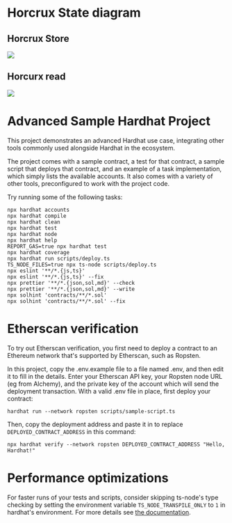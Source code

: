 # Horcrux State diagram

## Horcrux Store 
[![](https://mermaid.ink/img/pako:eNqdV1lv4zYQ_iuCFgtkC8fVffhhgToHFmiQFHXQFqj7QEkjmzUleSkqiRvkv5c6bJOUJbulAFuc-ebkcEi963GRgD7TS4YY3GK0oii7frGWucbHnz_8pV1ff9WqEmiOMvhxi8rytaCJJvPXBY1p9dYSu0nD-OPp15bY11Cz549j3F-efp9ppmEYWal91bbFK_8161krNH9sUItvP7VzDpcJ_KUh3N3cLjpSE2VL0N5bkhjH9mfYnaBS_MLFDryP9q8GN_xvbcDTmAKHXU2n0y8d4iAoJ4O_NIQIleA5XS67yaBCMYATAO1dU4YQSIwISRBDbTwlKygI3O0Gdi2HwvcKUxBE95SW-zfETJs1CtAKtKwqmRaBBtmW7QaEFGPNtGHU2W3pUlb1iZ4BzRBOeFE2S7TU2RoyWOoz_ppAiirClvpEYP2GKEYRgbLGdMu61CMUb1a0qPKkFX1dYwadYM3nq5MhurspSEFbxKe7m7ub-3sBU0Jc5ImCSvlIRE0MKMMyaF2Sq8CY1PX6eaKF3tTyHdcIA8MOP3_pOzHnNQ9UkbccrsCr5YNB-YODJzV4BwX21LVCxzR9z_ElBXvfT8oH5x3oAniGNybmyLRN2zBOOaoi-f42LPOERwqQrqKrcOoa3TB5VgdnooME5yDas5sh2ZMdkrm8EvP5ZjVeIEdArzaiJq9mxw5t37id99hWx0Z8SNYRpcXrGlAyGkFa5OweZZjsWsRyyaOiEFXxGpjG-yWfT7QXoAnK0USrdwtRxBf4n26Hmd72TUwfioDMla30CYL6EWA5P0VG0tSwm1CHEhET3kyAjmRyjxDV9BLW9YcHnG_GFx0zAsOrDskKHi6LHMW8pYlONVvXDaee5ZleYFmOPdH41Pc91_Zs0wrq_eRPQ8MMPcMPHFvaT6264Uw2fGVrRIR7qWIe5LpfUX58CXWLVzkiwwlo-c-jW6MtjeKNezvaRA-4k03uf2eqUXsmE6QotmcgecGg51m_sBqYHCgvUBclCub80tR3AlzkfZue551GKmad-pF60PcK8hgeqyySNKonHm9WfX28r6Ir07Dqs4r_WK470YypE0pFSdjilOwZA9YxUY50GDBUbvrxu7aTRrEKk4MPUGgkiYKpc_6AV2s24toedwHkFtHNyBLuYU8VK3ECFyBvCI439QVFPvds07PVBYfny1IjgOUERWnsp6mAXFEsnh6kzpPSDJIiP6FqFKl6qOBiilk_ijQN-FBhcjWCtLhFgnZKI5MRTRMYWQLgByhVUuS6Fh8qSO11PVRM-MdJjRq64qSYkOfdFoyhRrgHmENH3B5gHfujbTjnb5F7OfsoZ1pHucHL317OEeR873J77lHu-j-Y84Qb5uXGfMHJIBi0Vovxb4kP_iFRbflHD9wlmB-H-ixFpISJjipWLHZ5rM8YrWAP6r58O9THvwCIXXo)](https://mermaid-js.github.io/mermaid-live-editor/edit#pako:eNqdV1lv4zYQ_iuCFgtkC8fVffhhgToHFmiQFHXQFqj7QEkjmzUleSkqiRvkv5c6bJOUJbulAFuc-ebkcEi963GRgD7TS4YY3GK0oii7frGWucbHnz_8pV1ff9WqEmiOMvhxi8rytaCJJvPXBY1p9dYSu0nD-OPp15bY11Cz549j3F-efp9ppmEYWal91bbFK_8161krNH9sUItvP7VzDpcJ_KUh3N3cLjpSE2VL0N5bkhjH9mfYnaBS_MLFDryP9q8GN_xvbcDTmAKHXU2n0y8d4iAoJ4O_NIQIleA5XS67yaBCMYATAO1dU4YQSIwISRBDbTwlKygI3O0Gdi2HwvcKUxBE95SW-zfETJs1CtAKtKwqmRaBBtmW7QaEFGPNtGHU2W3pUlb1iZ4BzRBOeFE2S7TU2RoyWOoz_ppAiirClvpEYP2GKEYRgbLGdMu61CMUb1a0qPKkFX1dYwadYM3nq5MhurspSEFbxKe7m7ub-3sBU0Jc5ImCSvlIRE0MKMMyaF2Sq8CY1PX6eaKF3tTyHdcIA8MOP3_pOzHnNQ9UkbccrsCr5YNB-YODJzV4BwX21LVCxzR9z_ElBXvfT8oH5x3oAniGNybmyLRN2zBOOaoi-f42LPOERwqQrqKrcOoa3TB5VgdnooME5yDas5sh2ZMdkrm8EvP5ZjVeIEdArzaiJq9mxw5t37id99hWx0Z8SNYRpcXrGlAyGkFa5OweZZjsWsRyyaOiEFXxGpjG-yWfT7QXoAnK0USrdwtRxBf4n26Hmd72TUwfioDMla30CYL6EWA5P0VG0tSwm1CHEhET3kyAjmRyjxDV9BLW9YcHnG_GFx0zAsOrDskKHi6LHMW8pYlONVvXDaee5ZleYFmOPdH41Pc91_Zs0wrq_eRPQ8MMPcMPHFvaT6264Uw2fGVrRIR7qWIe5LpfUX58CXWLVzkiwwlo-c-jW6MtjeKNezvaRA-4k03uf2eqUXsmE6QotmcgecGg51m_sBqYHCgvUBclCub80tR3AlzkfZue551GKmad-pF60PcK8hgeqyySNKonHm9WfX28r6Ir07Dqs4r_WK470YypE0pFSdjilOwZA9YxUY50GDBUbvrxu7aTRrEKk4MPUGgkiYKpc_6AV2s24toedwHkFtHNyBLuYU8VK3ECFyBvCI439QVFPvds07PVBYfny1IjgOUERWnsp6mAXFEsnh6kzpPSDJIiP6FqFKl6qOBiilk_ijQN-FBhcjWCtLhFgnZKI5MRTRMYWQLgByhVUuS6Fh8qSO11PVRM-MdJjRq64qSYkOfdFoyhRrgHmENH3B5gHfujbTjnb5F7OfsoZ1pHucHL317OEeR873J77lHu-j-Y84Qb5uXGfMHJIBi0Vovxb4kP_iFRbflHD9wlmB-H-ixFpISJjipWLHZ5rM8YrWAP6r58O9THvwCIXXo)

## Horcurx read
[![](https://mermaid.ink/img/pako:eNqdl1lv4zYQgP-KoMUC3oXj6j78sECdA_sQZAsk6D6s-0BJI5kwLboUlcQN8t9L6oglypLd0oAhkd8cHA6H1Jse0wT0pV5wxOEGo4yh3dWztc410X59_Uu7uvqmlQWwHO3gtz0qihfKEq0eH_ZLevWw1FY4eyh3EbDZlxpdPVRjf_z4udRMwzB2hfZN29MX8W_Ktx71nbKYla8LBgnAbrZYLBotQnwcqJFqIqcA7U1TWi0g29fG8OP33zudOc1jaPs7tHyTvQWnDGWgLTUGKNGeESmhwd5bd045ImUjQuNtjVSPVaeIt5Sru_W5vgO2QzgRy_Mm-9Y638AO1vpSPCaQopLwtT7vDP2JGEYRgUIyb7WetR6heJsxWuZJLfqywRwaQTm-Z3iH2OGaEspq4tPt9e313V2HKSCmeaJQqWhJVxMHxnEf2hRkFhhzucqf51roLSzfcY0wMOzw85ehEyuRRcAUecsRCjwpH4zKfzh4UoP3ocBeuFbomKbvOX5PQev7SfngvAPNBJ7glXdjZNqmbRinHFVJsSsMyzzhkQKyLJqFC9domimiOvrWdZDgHLr27Kr17PUd6o-KTMxX22w6QY7AIDeiKq5mMxzavnGzGgxbzTASrWcdMUZfNmKbTc4gpTm_QztMDjWxXotZMYjKeANcE1VGvM-1Z2AJytFck7uFKOKP-J9mh5ne_rUbPhQBWSlb6RME8tfBclFPJ8JUDVdTHQtETMpCrPxEJFuiq2YQsKY-3ON8O73omBMYX3VIMri_bOYoFvWw61S1dd1w4Vme6QWW5dhzTbz6vufanm1agdxP_iI0zNAz_MCxe_upVjceyWpc2RoREV6qzH0_7zMGh27e4ixHZDwA9fjT5NaoU4O-Cm8ni-gHd7LI_e9IVWrPRIJQuj-D5JTDwLNhYlVYf6IiQV2UKMz5pcHPiGOaD216nneaVMw68terQX-XIM7s-urRQdUTTxSroT5RV9HMNCx5Vok_y3XnmrFwwl5SEv54SvaMAesYKKd3GHBUbIfzd20njWIV608-QKGRJAojY36Psw2fcK3lLkBuENtOLGGL_Sh5gRO4gLwmON7KC0r_3LNNz1YXHJ4uC00H7gcoSmM_TTtkxnD39CAyTkoxSGh-QtUkqXqocDHDfDiLNA1EU7F-NkJvcWmCDkoh6xNVEZhYAhAHKFNC5LqWaCqk1roBFRNx3ZfU2BUnxYQ8HfZgjBXCFjDHjrgWsI710Tac87fIVs4-ypnWUW708tfKOR0537vcnnuUu_oP5rzODfNyY37HySAYtSbFxHfIu_iQKPeJ-Cq6TbA4DvVlikgBcx2VnD4e8lhfclZCCzXfgA31_i-P-BbF)](https://mermaid-js.github.io/mermaid-live-editor/edit#pako:eNqdl1lv4zYQgP-KoMUC3oXj6j78sECdA_sQZAsk6D6s-0BJI5kwLboUlcQN8t9L6oglypLd0oAhkd8cHA6H1Jse0wT0pV5wxOEGo4yh3dWztc410X59_Uu7uvqmlQWwHO3gtz0qihfKEq0eH_ZLevWw1FY4eyh3EbDZlxpdPVRjf_z4udRMwzB2hfZN29MX8W_Ktx71nbKYla8LBgnAbrZYLBotQnwcqJFqIqcA7U1TWi0g29fG8OP33zudOc1jaPs7tHyTvQWnDGWgLTUGKNGeESmhwd5bd045ImUjQuNtjVSPVaeIt5Sru_W5vgO2QzgRy_Mm-9Y638AO1vpSPCaQopLwtT7vDP2JGEYRgUIyb7WetR6heJsxWuZJLfqywRwaQTm-Z3iH2OGaEspq4tPt9e313V2HKSCmeaJQqWhJVxMHxnEf2hRkFhhzucqf51roLSzfcY0wMOzw85ehEyuRRcAUecsRCjwpH4zKfzh4UoP3ocBeuFbomKbvOX5PQev7SfngvAPNBJ7glXdjZNqmbRinHFVJsSsMyzzhkQKyLJqFC9domimiOvrWdZDgHLr27Kr17PUd6o-KTMxX22w6QY7AIDeiKq5mMxzavnGzGgxbzTASrWcdMUZfNmKbTc4gpTm_QztMDjWxXotZMYjKeANcE1VGvM-1Z2AJytFck7uFKOKP-J9mh5ne_rUbPhQBWSlb6RME8tfBclFPJ8JUDVdTHQtETMpCrPxEJFuiq2YQsKY-3ON8O73omBMYX3VIMri_bOYoFvWw61S1dd1w4Vme6QWW5dhzTbz6vufanm1agdxP_iI0zNAz_MCxe_upVjceyWpc2RoREV6qzH0_7zMGh27e4ixHZDwA9fjT5NaoU4O-Cm8ni-gHd7LI_e9IVWrPRIJQuj-D5JTDwLNhYlVYf6IiQV2UKMz5pcHPiGOaD216nneaVMw68terQX-XIM7s-urRQdUTTxSroT5RV9HMNCx5Vok_y3XnmrFwwl5SEv54SvaMAesYKKd3GHBUbIfzd20njWIV608-QKGRJAojY36Psw2fcK3lLkBuENtOLGGL_Sh5gRO4gLwmON7KC0r_3LNNz1YXHJ4uC00H7gcoSmM_TTtkxnD39CAyTkoxSGh-QtUkqXqocDHDfDiLNA1EU7F-NkJvcWmCDkoh6xNVEZhYAhAHKFNC5LqWaCqk1roBFRNx3ZfU2BUnxYQ8HfZgjBXCFjDHjrgWsI710Tac87fIVs4-ypnWUW708tfKOR0537vcnnuUu_oP5rzODfNyY37HySAYtSbFxHfIu_iQKPeJ-Cq6TbA4DvVlikgBcx2VnD4e8lhfclZCCzXfgA31_i-P-BbF)

# Advanced Sample Hardhat Project

This project demonstrates an advanced Hardhat use case, integrating other tools commonly used alongside Hardhat in the ecosystem.

The project comes with a sample contract, a test for that contract, a sample script that deploys that contract, and an example of a task implementation, which simply lists the available accounts. It also comes with a variety of other tools, preconfigured to work with the project code.

Try running some of the following tasks:

```shell
npx hardhat accounts
npx hardhat compile
npx hardhat clean
npx hardhat test
npx hardhat node
npx hardhat help
REPORT_GAS=true npx hardhat test
npx hardhat coverage
npx hardhat run scripts/deploy.ts
TS_NODE_FILES=true npx ts-node scripts/deploy.ts
npx eslint '**/*.{js,ts}'
npx eslint '**/*.{js,ts}' --fix
npx prettier '**/*.{json,sol,md}' --check
npx prettier '**/*.{json,sol,md}' --write
npx solhint 'contracts/**/*.sol'
npx solhint 'contracts/**/*.sol' --fix
```

# Etherscan verification

To try out Etherscan verification, you first need to deploy a contract to an Ethereum network that's supported by Etherscan, such as Ropsten.

In this project, copy the .env.example file to a file named .env, and then edit it to fill in the details. Enter your Etherscan API key, your Ropsten node URL (eg from Alchemy), and the private key of the account which will send the deployment transaction. With a valid .env file in place, first deploy your contract:

```shell
hardhat run --network ropsten scripts/sample-script.ts
```

Then, copy the deployment address and paste it in to replace `DEPLOYED_CONTRACT_ADDRESS` in this command:

```shell
npx hardhat verify --network ropsten DEPLOYED_CONTRACT_ADDRESS "Hello, Hardhat!"
```

# Performance optimizations

For faster runs of your tests and scripts, consider skipping ts-node's type checking by setting the environment variable `TS_NODE_TRANSPILE_ONLY` to `1` in hardhat's environment. For more details see [the documentation](https://hardhat.org/guides/typescript.html#performance-optimizations).
